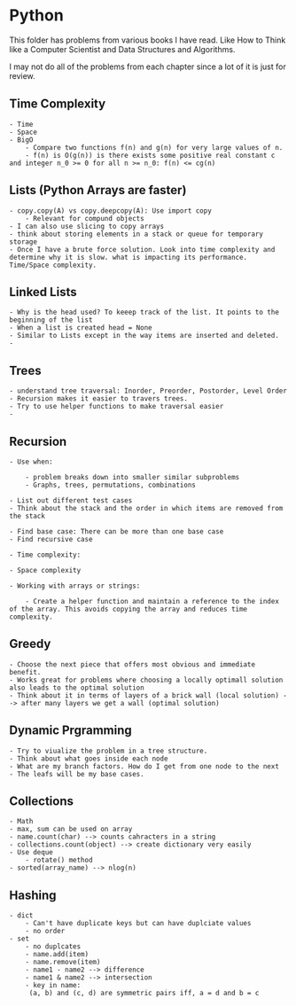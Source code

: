 # Python

This folder has problems from various books I have read. Like How to Think like a Computer Scientist and Data Structures and Algorithms.

I may not do all of the problems from each chapter since a lot of it is just for review.

## Time Complexity

    - Time
    - Space
    - BigO
        - Compare two functions f(n) and g(n) for very large values of n.
        - f(n) is O(g(n)) is there exists some positive real constant c and integer n_0 >= 0 for all n >= n_0: f(n) <= cg(n)

## Lists (Python Arrays are faster)

    - copy.copy(A) vs copy.deepcopy(A): Use import copy
        - Relevant for compund objects
    - I can also use slicing to copy arrays
    - think about storing elements in a stack or queue for temporary storage
    - Once I have a brute force solution. Look into time complexity and determine why it is slow. what is impacting its performance. Time/Space complexity.

## Linked Lists

    - Why is the head used? To keeep track of the list. It points to the beginning of the list
    - When a list is created head = None
    - Similar to Lists except in the way items are inserted and deleted.
    -

## Trees

    - understand tree traversal: Inorder, Preorder, Postorder, Level Order
    - Recursion makes it easier to travers trees.
    - Try to use helper functions to make traversal easier
    -

## Recursion

    - Use when:

        - problem breaks down into smaller similar subproblems
        - Graphs, trees, permutations, combinations

    - List out different test cases
    - Think about the stack and the order in which items are removed from the stack

    - Find base case: There can be more than one base case
    - Find recursive case

    - Time complexity:

    - Space complexity

    - Working with arrays or strings:

        - Create a helper function and maintain a reference to the index of the array. This avoids copying the array and reduces time complexity.

## Greedy

    - Choose the next piece that offers most obvious and immediate benefit.
    - Works great for problems where choosing a locally optimall solution also leads to the optimal solution
    - Think about it in terms of layers of a brick wall (local solution) --> after many layers we get a wall (optimal solution)

## Dynamic Prgramming

    - Try to viualize the problem in a tree structure.
    - Think about what goes inside each node
    - What are my branch factors. How do I get from one node to the next
    - The leafs will be my base cases.

## Collections

    - Math
    - max, sum can be used on array
    - name.count(char) --> counts cahracters in a string
    - collections.count(object) --> create dictionary very easily
    - Use deque
        - rotate() method
    - sorted(array_name) --> nlog(n)

## Hashing

    - dict
        - Can't have duplicate keys but can have duplciate values
        - no order
    - set
        - no duplcates
        - name.add(item)
        - name.remove(item)
        - name1 - name2 --> difference
        - name1 & name2 --> intersection
        - key in name:
         (a, b) and (c, d) are symmetric pairs iff, a = d and b = c
